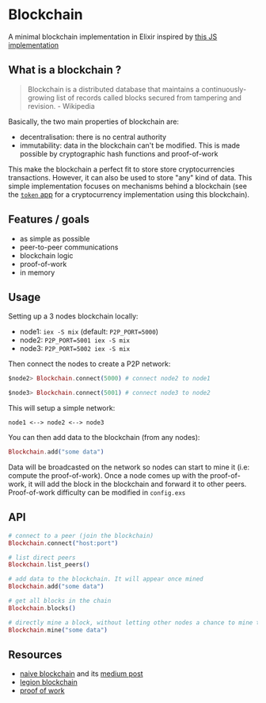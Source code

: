 # Blockchain

A minimal blockchain implementation in Elixir inspired by [this JS implementation](https://github.com/lhartikk/naivechain)

## What is a blockchain ?

> Blockchain is a distributed database that maintains a continuously-growing list of records called blocks secured from tampering and revision. - Wikipedia

Basically, the two main properties of blockchain are:

- decentralisation: there is no central authority
- immutability: data in the blockchain can't be modified. This is made possible by cryptographic hash functions and proof-of-work

This make the blockchain a perfect fit to store store cryptocurrencies transactions. However, it can also be used to store "any" kind of data. This simple implementation focuses on mechanisms behind a blockchain (see the [`token` app](../token/README.md) for a cryptocurrency implementation using this blockchain).

## Features / goals

- as simple as possible
- peer-to-peer communications
- blockchain logic
- proof-of-work
- in memory

## Usage

Setting up a 3 nodes blockchain locally:

- node1: `iex -S mix` (default: `P2P_PORT=5000`)
- node2: `P2P_PORT=5001 iex -S mix`
- node3: `P2P_PORT=5002 iex -S mix`

Then connect the nodes to create a P2P network:

```elixir
$node2> Blockchain.connect(5000) # connect node2 to node1

$node3> Blockchain.connect(5001) # connect node3 to node2
```

This will setup a simple network: 

```
node1 <--> node2 <--> node3
```

You can then add data to the blockchain (from any nodes):

```elixir
Blockchain.add("some data")
```

Data will be broadcasted on the network so nodes can start to mine it (i.e: compute the proof-of-work). Once a node comes up with the proof-of-work,
it will add the block in the blockchain and forward it to other peers. Proof-of-work difficulty can be modified in `config.exs`

## API

```elixir
# connect to a peer (join the blockchain)
Blockchain.connect("host:port")

# list direct peers
Blockchain.list_peers()         

# add data to the blockchain. It will appear once mined
Blockchain.add("some data")     

# get all blocks in the chain
Blockchain.blocks()             

# directly mine a block, without letting other nodes a chance to mine the block (mostly used for testing)
Blockchain.mine("some data")    
```

## Resources

- [naive blockchain](https://github.com/lhartikk/naivechain) and its [medium post](https://medium.com/@lhartikk/a-blockchain-in-200-lines-of-code-963cc1cc0e54#.dttbm9afr5)
- [legion blockchain](https://github.com/aviaviavi/legion)
- [proof of work](https://en.bitcoin.it/wiki/Proof_of_work)
